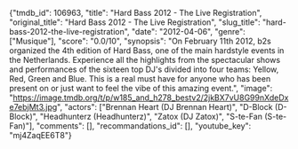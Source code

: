 {"tmdb_id": 106963, "title": "Hard Bass 2012 - The Live Registration", "original_title": "Hard Bass 2012 - The Live Registration", "slug_title": "hard-bass-2012-the-live-registration", "date": "2012-04-06", "genre": ["Musique"], "score": "0.0/10", "synopsis": "On February 11th 2012, b2s organized the 4th edition of Hard Bass, one of the main hardstyle events in the Netherlands.  Experience all the highlights from the spectacular shows and performances of the sixteen top DJ's divided into four teams: Yellow, Red, Green and Blue. This is a real must have for anyone who has been present on or just want to feel the vibe of this amazing event.", "image": "https://image.tmdb.org/t/p/w185_and_h278_bestv2/2jkBX7vU8G99nXdeDxe7ebjMt3.jpg", "actors": ["Brennan Heart (DJ Brennan Heart)", "D-Block (D-Block)", "Headhunterz (Headhunterz)", "Zatox (DJ Zatox)", "S-te-Fan (S-te-Fan)"], "comments": [], "recommandations_id": [], "youtube_key": "mj4ZaqEE6T8"}